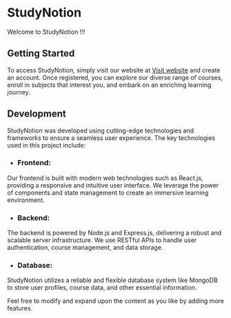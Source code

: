 # **StudyNotion**
Welcome to StudyNotion !!!


## Getting Started
To access StudyNotion, simply visit our website at [Visit website](https://studynotion-edtech-website.vercel.app/) and create an account. Once registered, you can explore our diverse range of courses, enroll in subjects that interest you, and embark on an enriching learning journey.


## Development
StudyNotion was developed using cutting-edge technologies and frameworks to ensure a seamless user experience. The key technologies used in this project include:

- ### Frontend: 
Our frontend is built with modern web technologies such as React.js, providing a responsive and intuitive user interface. We leverage the power of components and state management to create an immersive learning environment.

- ### Backend: 
The backend is powered by Node.js and Express.js, delivering a robust and scalable server infrastructure. We use RESTful APIs to handle user authentication, course management, and data storage.

- ### Database: 
StudyNotion utilizes a reliable and flexible database system like MongoDB to store user profiles, course data, and other essential information.


Feel free to modify and expand upon the content as you like by adding more features.
